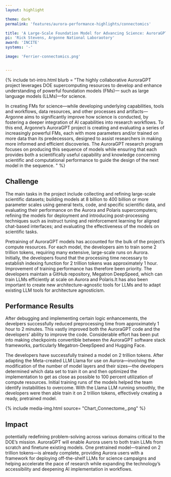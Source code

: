 ```yaml
---
layout: highlight

theme: dark
permalink: 'features/aurora-performance-highlights/connectomics'

title: 'A Large-Scale Foundation Model for Advancing Science: AuroraGPT'
pi: 'Rick Stevens, Argonne National Laboraotory'
award: 'INCITE'
systems: '-'

image: 'Ferrier-connectomics.png' 


---
```


{% include txt-intro.html 
    blurb = "The highly collaborative AuroraGPT project leverages DOE supercomputing resources to develop and enhance understanding of powerful foundation models (FMs)— such as large language models (LLMs)—for science.

In creating FMs for science—while developing underlying capabilities, tools and workflows, data resources, and other processes and artifacts—Argonne aims to significantly improve how science is conducted, by fostering a deeper integration of AI capabilities into research workflows. To this end, Argonne’s AuroraGPT project is creating and evaluating a series of increasingly powerful FMs, each with more parameters and/or trained on more data than its predecessors, designed to assist researchers in making more informed and efficient discoveries. The AuroraGPT research program focuses on producing this sequence of models while ensuring that each provides both a scientifically useful capability and knowledge concerning scientific and computational performance to guide the design of the next model in the sequence.
"
%}



## Challenge
The main tasks in the project include collecting and refining large-scale scientific datasets; building models at 8 billion to 400 billion or more parameter scales using general texts, code, and specific scientific data, and evaluating their performance on the Aurora and Polaris supercomputers; refining the models for deployment and introducing post-processing techniques such as instruct tuning and reinforcement learning for aligned chat-based interfaces; and evaluating the effectiveness of the models on scientific tasks.

Pretraining of AuroraGPT models has accounted for the bulk of the project’s compute resources. For each model, the developers aim to train some 2 trillion tokens, requiring many extensive, large-scale runs on Aurora. Initially, the developers found that the processing time necessary to establish indexing function for 2 trillion tokens was approximately 1 hour. Improvement of training performance has therefore been priority. The developers maintain a GitHub repository, Megatron DeepSpeed, which can train LLMs efficiently at scale on Aurora and Polaris.It has also been important to create new architecture-agnostic tools for LLMs and to adapt existing LLM tools for architecture agnosticism. 



## Performance Results
After debugging and implementing certain logic enhancements, the develpers successfully reduced preprocessing time from approximately 1 hour to 2 minutes. This vastly improved both the AuroraGPT code and the developers’ ability to improve the code. Considerable effort has been put into making checkpoints convertible between the AuroraGPT software stack frameworks, particularly Megatron-DeepSpeed and Hugging Face.

The developers have successfully trained a model on 2 trillion tokens. After adapting the Meta-created LLM Llama for use on Aurora—involving the modification of the number of model layers and their sizes—the developers determined which data set to train it on and then optimized the implementation to get as close as possible to 100 percent utilization of compute resources. Initial training runs of the models helped the team identify instabilities to overcome. With the Llama LLM running smoothly, the developers were then able train it on 2 trillion tokens, effectively creating a ready, pretrained model.


{% include media-img.html
   source= "Chart_Connectome_.png"
%}

## Impact
potentially redefining problem-solving across various domains critical to the DOE’s mission. AuroraGPT will enable Aurora users to both train LLMs from scratch and finetune existing models. One pretrained model—trained on 2 trillion tokens—is already complete, providing Aurora users with a framework for deploying off-the-shelf LLMs for science campaigns and helping accelerate the pace of research while expanding the technology’s accessibility and deepening AI implementation in workflows.


